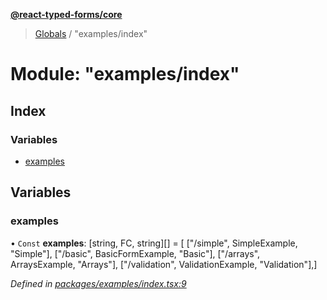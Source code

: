 **[@react-typed-forms/core](../README.md)**

> [Globals](../globals.md) / "examples/index"

# Module: "examples/index"

## Index

### Variables

* [examples](_examples_index_.md#examples)

## Variables

### examples

• `Const` **examples**: [string, FC, string][] = [ ["/simple", SimpleExample, "Simple"], ["/basic", BasicFormExample, "Basic"], ["/arrays", ArraysExample, "Arrays"], ["/validation", ValidationExample, "Validation"],]

*Defined in [packages/examples/index.tsx:9](https://github.com/doolse/react-typed-form/blob/2a3f260/packages/examples/index.tsx#L9)*
